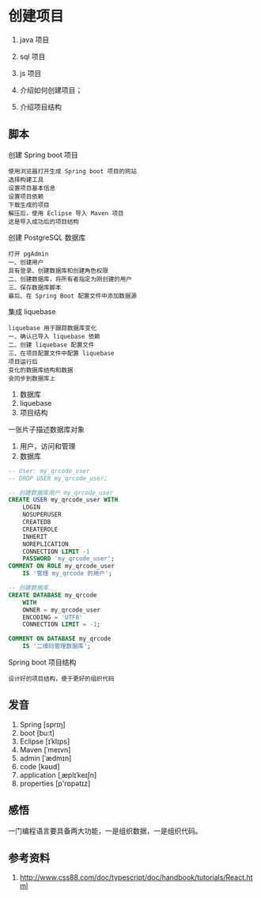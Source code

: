 # 创建项目

1. java 项目
2. sql 项目
3. js 项目


1. 介绍如何创建项目；
2. 介绍项目结构

## 脚本

创建 Spring boot 项目

```
使用浏览器打开生成 Spring boot 项目的网站
选择构建工具
设置项目基本信息
设置项目依赖
下载生成的项目
解压后，使用 Eclipse 导入 Maven 项目
这是导入成功后的项目结构
```

创建 PostgreSQL 数据库

```
打开 pgAdmin
一、创建用户
具有登录、创建数据库和创建角色权限
二、创建数据库，将所有者指定为刚创建的用户
三、保存数据库脚本
最后、在 Spring Boot 配置文件中添加数据源
```

集成 liquebase

```
liquebase 用于跟踪数据库变化
一、确认已导入 liquebase 依赖
二、创建 liquebase 配置文件
三、在项目配置文件中配置 liquebase
项目运行后
变化的数据库结构和数据
会同步到数据库上
```

1. 数据库
2. liquebase
3. 项目结构

一张片子描述数据库对象
1. 用户，访问和管理
2. 数据库

```sql
-- User: my_qrcode_user
-- DROP USER my_qrcode_user;

-- 创建数据库用户 my_qrcode_user
CREATE USER my_qrcode_user WITH
	LOGIN
	NOSUPERUSER
	CREATEDB
	CREATEROLE
	INHERIT
	NOREPLICATION
	CONNECTION LIMIT -1
	PASSWORD 'my_qrcode_user';
COMMENT ON ROLE my_qrcode_user 
    IS '管理 my_qrcode 的用户';

-- 创建数据库
CREATE DATABASE my_qrcode
    WITH 
    OWNER = my_qrcode_user
    ENCODING = 'UTF8'
    CONNECTION LIMIT = -1;

COMMENT ON DATABASE my_qrcode
    IS '二维码管理数据库';
```


Spring boot 项目结构

```
设计好的项目结构，便于更好的组织代码

```

## 发音

1. Spring [sprɪŋ]
2. boot [bu:t]
3. Eclipse [ɪˈklɪps]
4. Maven [ˈmeɪvn]
5. admin [ˈædmɪn]
6. code [kəʊd]
7. application [ˌæplɪˈkeɪʃn]
8. properties [p'rɒpətɪz]

## 感悟

一门编程语言要具备两大功能，一是组织数据，一是组织代码。

## 参考资料

1. http://www.css88.com/doc/typescript/doc/handbook/tutorials/React.html